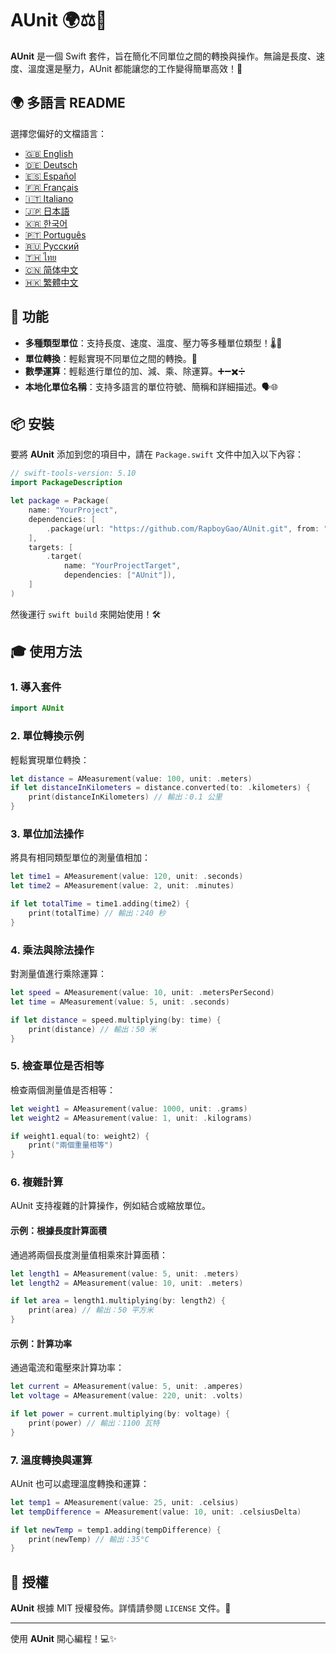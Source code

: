 # AUnit 🌍⚖️📏

**AUnit** 是一個 Swift 套件，旨在簡化不同單位之間的轉換與操作。無論是長度、速度、溫度還是壓力，AUnit 都能讓您的工作變得簡單高效！🚀

## 🌍 多語言 README

選擇您偏好的文檔語言：

- [🇬🇧 English](./README.en.md)
- [🇩🇪 Deutsch](./README.de.md)
- [🇪🇸 Español](./README.es.md)
- [🇫🇷 Français](./README.fr.md)
- [🇮🇹 Italiano](./README.it.md)
- [🇯🇵 日本語](./README.ja.md)
- [🇰🇷 한국어](./README.ko.md)
- [🇵🇹 Português](./README.pt.md)
- [🇷🇺 Русский](./README.ru.md)
- [🇹🇭 ไทย](./README.th.md)
- [🇨🇳 简体中文](./README.zh-Hans.md)
- [🇭🇰 繁體中文](./README.zh-Hant.md)

## 🌟 功能

- **多種類型單位**：支持長度、速度、溫度、壓力等多種單位類型！🌡️📏
- **單位轉換**：輕鬆實現不同單位之間的轉換。🔄
- **數學運算**：輕鬆進行單位的加、減、乘、除運算。➕➖✖️➗
- **本地化單位名稱**：支持多語言的單位符號、簡稱和詳細描述。🗣️🌐

## 📦 安裝

要將 **AUnit** 添加到您的項目中，請在 `Package.swift` 文件中加入以下內容：

```swift
// swift-tools-version: 5.10
import PackageDescription

let package = Package(
    name: "YourProject",
    dependencies: [
        .package(url: "https://github.com/RapboyGao/AUnit.git", from: "1.0.0"),
    ],
    targets: [
        .target(
            name: "YourProjectTarget",
            dependencies: ["AUnit"]),
    ]
)
```

然後運行 `swift build` 來開始使用！🛠️

## 🎓 使用方法

### 1. **導入套件**

```swift
import AUnit
```

### 2. **單位轉換示例**

輕鬆實現單位轉換：

```swift
let distance = AMeasurement(value: 100, unit: .meters)
if let distanceInKilometers = distance.converted(to: .kilometers) {
    print(distanceInKilometers) // 輸出：0.1 公里
}
```

### 3. **單位加法操作**

將具有相同類型單位的測量值相加：

```swift
let time1 = AMeasurement(value: 120, unit: .seconds)
let time2 = AMeasurement(value: 2, unit: .minutes)

if let totalTime = time1.adding(time2) {
    print(totalTime) // 輸出：240 秒
}
```

### 4. **乘法與除法操作**

對測量值進行乘除運算：

```swift
let speed = AMeasurement(value: 10, unit: .metersPerSecond)
let time = AMeasurement(value: 5, unit: .seconds)

if let distance = speed.multiplying(by: time) {
    print(distance) // 輸出：50 米
}
```

### 5. **檢查單位是否相等**

檢查兩個測量值是否相等：

```swift
let weight1 = AMeasurement(value: 1000, unit: .grams)
let weight2 = AMeasurement(value: 1, unit: .kilograms)

if weight1.equal(to: weight2) {
    print("兩個重量相等")
}
```

### 6. **複雜計算**

AUnit 支持複雜的計算操作，例如結合或縮放單位。

#### 示例：根據長度計算面積

通過將兩個長度測量值相乘來計算面積：

```swift
let length1 = AMeasurement(value: 5, unit: .meters)
let length2 = AMeasurement(value: 10, unit: .meters)

if let area = length1.multiplying(by: length2) {
    print(area) // 輸出：50 平方米
}
```

#### 示例：計算功率

通過電流和電壓來計算功率：

```swift
let current = AMeasurement(value: 5, unit: .amperes)
let voltage = AMeasurement(value: 220, unit: .volts)

if let power = current.multiplying(by: voltage) {
    print(power) // 輸出：1100 瓦特
}
```

### 7. **溫度轉換與運算**

AUnit 也可以處理溫度轉換和運算：

```swift
let temp1 = AMeasurement(value: 25, unit: .celsius)
let tempDifference = AMeasurement(value: 10, unit: .celsiusDelta)

if let newTemp = temp1.adding(tempDifference) {
    print(newTemp) // 輸出：35°C
}
```

## 📜 授權

**AUnit** 根據 MIT 授權發佈。詳情請參閱 `LICENSE` 文件。📄

---

使用 **AUnit** 開心編程！💻✨
